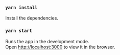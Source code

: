 ### `yarn install`

Install the dependencies.

### `yarn start`

Runs the app in the development mode.\
Open [http://localhost:3000](http://localhost:3000) to view it in the browser.
